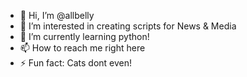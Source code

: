 - 👋 Hi, I’m @allbelly
- 👀 I’m interested in creating scripts for News & Media
- 🌱 I’m currently learning python!
- 📫 How to reach me right here
- ⚡ Fun fact: Cats dont even! 



